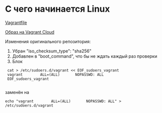 # С чего начинается Linux
[Vagrantfile](https://github.com/maxonchikbk/otus/blob/main/1.kernel/packer/Vagrantfile)

[Образ на Vagrant Cloud](https://app.vagrantup.com/maxonchik/boxes/centos-7-5)

Изменения оригинального репозитория: 
1) Убран "iso_checksum_type": "sha256"
2) Добавлен <up> в "boot_command", что бы не ждать каждый раз проверки
3) Блок 
```
 cat > /etc/sudoers.d/vagrant << EOF_sudoers_vagrant
 vagrant        ALL=(ALL)       NOPASSWD: ALL
 EOF_sudoers_vagrant
 
 ```
 заменён на 
```
echo "vagrant        ALL=(ALL)       NOPASSWD: ALL" > /etc/sudoers.d/vagrant
```
